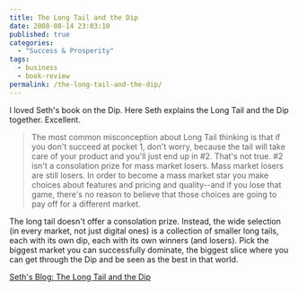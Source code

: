 ```yaml
---
title: The Long Tail and the Dip
date: 2008-08-14 23:03:10
published: true
categories:
  - "Success & Prosperity"
tags:
  - business
  - book-review
permalink: /the-long-tail-and-the-dip/
---
```

I loved Seth's book on the Dip. Here Seth explains the Long Tail and the Dip together. Excellent.

>The most common misconception about Long Tail thinking is that if you don't succeed at pocket 1, don't worry, because the tail will take care of your product and you'll just end up in #2. That's not true. #2 isn't a consolation prize for mass market losers. Mass market losers are still losers. In order to become a mass market star you make choices about features and pricing and quality--and if you lose that game, there's no reason to believe that those choices are going to pay off for a different market.

The long tail doesn't offer a consolation prize. Instead, the wide selection (in every market, not just digital ones) is a collection of smaller long tails, each with its own dip, each with its own winners (and losers). Pick the biggest market you can successfully dominate, the biggest slice where you can get through the Dip and be seen as the best in that world.

[Seth's Blog: The Long Tail and the Dip](http://sethgodin.typepad.com/seths_blog/2008/07/the-long-tail-t.html)
